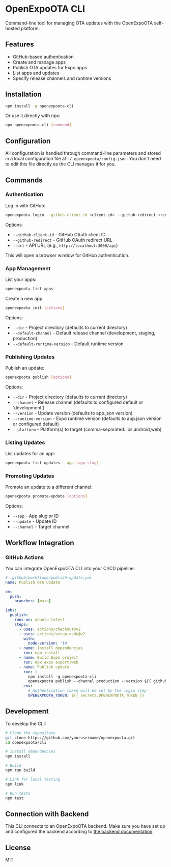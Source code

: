 # OpenExpoOTA CLI

Command-line tool for managing OTA updates with the OpenExpoOTA self-hosted platform.

## Features

- GitHub-based authentication
- Create and manage apps
- Publish OTA updates for Expo apps
- List apps and updates
- Specify release channels and runtime versions

## Installation

```bash
npm install -g openexpoota-cli
```

Or use it directly with npx:

```bash
npx openexpoota-cli [command]
```

## Configuration

All configuration is handled through command-line parameters and stored in a local configuration file at `~/.openexpoota/config.json`. You don't need to edit this file directly as the CLI manages it for you.

## Commands

### Authentication

Log in with GitHub:

```bash
openexpoota login --github-client-id <client-id> --github-redirect <redirect-url> --url <api-url>
```

Options:
- `--github-client-id` - GitHub OAuth client ID
- `--github-redirect` - GitHub OAuth redirect URL
- `--url` - API URL (e.g., `http://localhost:3000/api`)

This will open a browser window for GitHub authentication.

### App Management

List your apps:

```bash
openexpoota list-apps
```

Create a new app:

```bash
openexpoota init [options]
```

Options:
- `--dir` - Project directory (defaults to current directory)
- `--default-channel` - Default release channel (development, staging, production)
- `--default-runtime-version` - Default runtime version

### Publishing Updates

Publish an update:

```bash
openexpoota publish [options]
```

Options:
- `--dir` - Project directory (defaults to current directory)
- `--channel` - Release channel (defaults to configured default or 'development')
- `--version` - Update version (defaults to app.json version)
- `--runtime-version` - Expo runtime version (defaults to app.json version or configured default)
- `--platform` - Platform(s) to target (comma-separated: ios,android,web)

### Listing Updates

List updates for an app:

```bash
openexpoota list-updates --app [app-slug]
```

### Promoting Updates

Promote an update to a different channel:

```bash
openexpoota promote-update [options]
```

Options:
- `--app` - App slug or ID
- `--update` - Update ID
- `--channel` - Target channel

## Workflow Integration

### GitHub Actions

You can integrate OpenExpoOTA CLI into your CI/CD pipeline:

```yaml
# .github/workflows/publish-update.yml
name: Publish OTA Update

on:
  push:
    branches: [main]

jobs:
  publish:
    runs-on: ubuntu-latest
    steps:
      - uses: actions/checkout@v2
      - uses: actions/setup-node@v2
        with:
          node-version: '14'
      - name: Install dependencies
        run: npm install
      - name: Build Expo project
        run: npx expo export:web
      - name: Publish update
        run: |
          npm install -g openexpoota-cli
          openexpoota publish --channel production --version ${{ github.sha }} --runtime-version 1.0.0
        env:
          # Authentication token will be set by the login step
          OPENEXPOOTA_TOKEN: ${{ secrets.OPENEXPOOTA_TOKEN }}
```

## Development

To develop the CLI:

```bash
# Clone the repository
git clone https://github.com/yourusername/openexpoota.git
cd openexpoota/cli

# Install dependencies
npm install

# Build
npm run build

# Link for local testing
npm link

# Run tests
npm test
```

## Connection with Backend

This CLI connects to an OpenExpoOTA backend. Make sure you have set up and configured the backend according to [the backend documentation](../backend/README.md).

## License

MIT